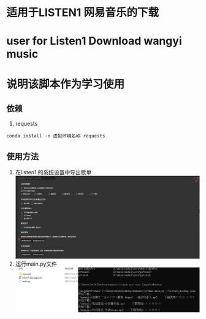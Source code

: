 # 适用于LISTEN1 网易音乐的下载
# user for Listen1 Download wangyi music 
# 说明该脚本作为学习使用 
## 依赖
1. requests
```shell
conda install -n 虚拟环境名称 requests
```


## 使用方法
1. 在listen1 的系统设置中导出歌单  
   ![导出歌单](./img/导出歌单.png)  
2. 运行main.py文件  
   ![运行](./img/run.png)